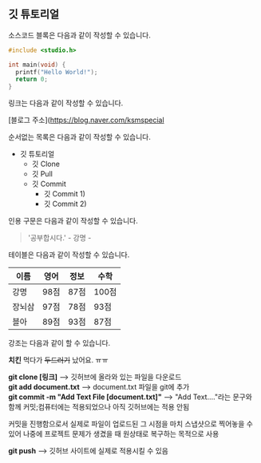 ## 깃 튜토리얼

소스코드 블록은 다음과 같이 작성할 수 있습니다.

```c
#include <studio.h>

int main(void) {
  printf("Hello World!");
  return 0;
}
```

링크는 다음과 같이 작성할 수 있습니다.

[블로그 주소](https://blog.naver.com/ksmspecial

순서없는 목록은 다음과 같이 작성할 수 있습니다.

* 깃 튜토리얼
  * 깃 Clone
  * 깃 Pull
  * 깃 Commit
    * 깃 Commit 1)
    * 깃 Commit 2)
  
인용 구문은 다음과 같이 작성할 수 있습니다.

> '공부합시다.' - 강명 -

테이블은 다음과 같이 작성할 수 있습니다.

이름|영어|정보|수학
---|---|---|---|
강명|98점|87점|100점|
장뇌삼|97점|78점|93점|
블아|89점|93점|87점|

강조는 다음과 같이 할 수 있습니다.

**치킨** 먹다가 ~~두드러기~~ 났어요. ㅠㅠ

**git clone [링크]** --> 깃허브에 올라와 있는 파일을 다운로드 <br/>
**git add document.txt** --> document.txt 파일을 git에 추가<br/>
**git commit -m "Add Text File [document.txt]"** --> "Add Text...."라는 문구와 함께 커밋;컴퓨터에는 적용되었으나 아직 깃허브에는 적용 안됨 
<p>커밋을 진행함으로서 실제로 파일이 업로드된 그 시점을 마치 스냅샷으로 찍어놓을 수 있어 나중에 프로젝트 문제가 생겼을 때 원상태로 복구하는 목적으로 사용</p>

**git push** --> 깃허브 사이트에 실제로 적용시킬 수 있음<br/>